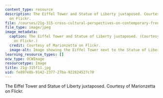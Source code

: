 ```yaml
---
content_type: resource
description: The Eiffel Tower and Statue of Liberty juxtaposed. Courtesy of Marionzetta
  on Flickr.
file: /courses/21g-315-cross-cultural-perspectives-on-contemporary-french-society-fall-2011/fe897e8b9142237727ba922824527c70_21g-315f11.jpg
file_type: image/jpeg
image_metadata:
  caption: The Eiffel Tower and Statue of Liberty juxtaposed. (Courtesy of [Marionzetta](http://www.flickr.com/photos/marionzetta/2954326462/)
    on Flickr.)
  credit: Courtesy of Marionzetta on Flickr.
  image-alt: Image showing the Eiffel Tower next to the Statue of Liberty.
learning_resource_types: []
ocw_type: OCWImage
resourcetype: Image
title: 21g-315f11.jpg
uid: fe897e8b-9142-2377-27ba-922824527c70
---
```

The Eiffel Tower and Statue of Liberty juxtaposed. Courtesy of Marionzetta on Flickr.